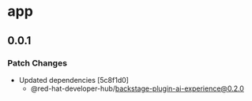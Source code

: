 # app

## 0.0.1

### Patch Changes

- Updated dependencies [5c8f1d0]
  - @red-hat-developer-hub/backstage-plugin-ai-experience@0.2.0
